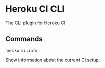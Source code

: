 # Heroku CI CLI

The CLI plugin for Heroku CI

## Commands

`heroku ci:info`

Show information about the current CI setup.
